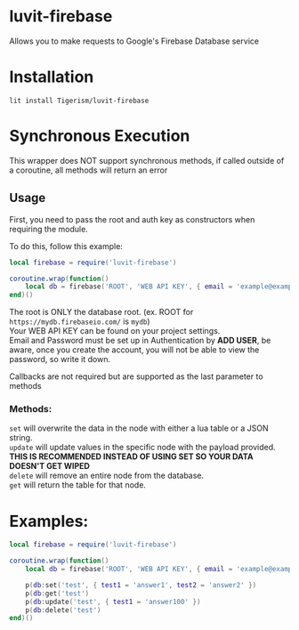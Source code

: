 # luvit-firebase
Allows you to make requests to Google's Firebase Database service

# Installation
``lit install Tigerism/luvit-firebase``

# Synchronous Execution
This wrapper does NOT support synchronous methods, if called outside of a coroutine, all methods will return an error

## Usage
First, you need to pass the root and auth key as constructors when requiring the module.

To do this, follow this example:

```lua
local firebase = require('luvit-firebase')

coroutine.wrap(function()
	local db = firebase('ROOT', 'WEB API KEY', { email = 'example@example.com', password = 'password' })
end)()
```

The root is ONLY the database root. (ex. ROOT for `https://mydb.firebaseio.com/` is `mydb`)  
Your WEB API KEY can be found on your project settings.  
Email and Password must be set up in Authentication by **ADD USER**, be aware, once you create the account, you will not be able to view the password, so write it down.

Callbacks are not required but are supported as the last parameter to methods

### Methods:
`set` will overwrite the data in the node with either a lua table or a JSON string.  
`update` will update values in the specific node with the payload provided. **THIS IS RECOMMENDED INSTEAD OF USING SET SO YOUR DATA DOESN'T GET WIPED**  
`delete` will remove an entire node from the database.  
`get` will return the table for that node.

# Examples:
```lua
local firebase = require('luvit-firebase')

coroutine.wrap(function()
	local db = firebase('ROOT', 'WEB API KEY', { email = 'example@example.com', password = 'password' })

	p(db:set('test', { test1 = 'answer1', test2 = 'answer2' })
	p(db:get('test')
	p(db:update('test', { test1 = 'answer100' })
	p(db:delete('test')
end)()
```
